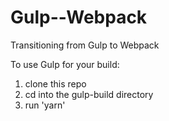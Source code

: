 # Gulp--Webpack
Transitioning from Gulp to Webpack

To use Gulp for your build:
1. clone this repo
2. cd into the gulp-build directory
3. run 'yarn'
